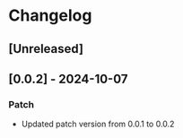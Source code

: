 # Changelog

## [Unreleased]

## [0.0.2] - 2024-10-07
### Patch
- Updated patch version from 0.0.1 to 0.0.2


